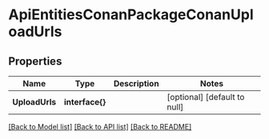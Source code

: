 # ApiEntitiesConanPackageConanUploadUrls

## Properties
Name | Type | Description | Notes
------------ | ------------- | ------------- | -------------
**UploadUrls** | **interface{}** |  | [optional] [default to null]

[[Back to Model list]](../README.md#documentation-for-models) [[Back to API list]](../README.md#documentation-for-api-endpoints) [[Back to README]](../README.md)


